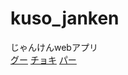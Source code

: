# kuso_janken
 じゃんけんwebアプリ<br>
 [グー](https://2.bp.blogspot.com/-VhlO-Yfjy_E/Uab3z3RNJQI/AAAAAAAAUVg/fX8VnSVDlWs/s220/janken_gu.png)
 [チョキ](https://4.bp.blogspot.com/-__yEIXe5SxU/Uab3zO7BB2I/AAAAAAAAUVI/MYg6TVeiv-Y/s270/janken_choki.png)
 [パー](https://3.bp.blogspot.com/-qZtyoue9xKs/Uab30IG0Q5I/AAAAAAAAUVk/qnH8a2OgrvI/s290/janken_pa.png)